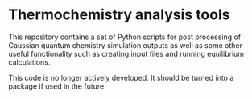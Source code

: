 # Thermochemistry analysis tools

This repository contains a set of Python scripts for post processing of Gaussian quantum chemistry simulation outputs as well as some other useful functionality such as creating input files and running equilibrium calculations.

This code is no longer actively developed. It should be turned into a package if used in the future.
